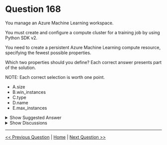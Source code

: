 # Question 168

You manage an Azure Machine Learning workspace.

You must create and configure a compute cluster for a training job by using Python SDK v2.

You need to create a persistent Azure Machine Learning compute resource, specifying the fewest possible properties.

Which two properties should you define? Each correct answer presents part of the solution.

NOTE: Each correct selection is worth one point.

* A.size
* B.win_instances
* C.type
* D.name
* E.max_instances

<details>
  <summary>Show Suggested Answer</summary>

  <strong>AE</strong><br>

</details>

<details>
  <summary>Show Discussions</summary>

<blockquote><p><strong>f82411e</strong> <code>(Thu 29 May 2025 12:06)</code> - <em>Upvotes: 1</em></p><p>B. win_instances: Not a valid property.
C. type: Not directly specified; the type is implied by the class AmlCompute.
E. max_instances: Optional — useful to auto-scale, but not required.
cpu_cluster = AmlCompute(
    name=&quot;cpu-cluster&quot;,
    size=&quot;Standard_DS11_v2&quot;
)</p></blockquote>
<blockquote><p><strong>avinyc</strong> <code>(Sat 04 Jan 2025 00:08)</code> - <em>Upvotes: 1</em></p><p>https://learn.microsoft.com/en-us/AZURE/machine-learning/how-to-create-attach-compute-cluster?view=azureml-api-1&amp;tabs=python</p></blockquote>
<blockquote><p><strong>gunn_m</strong> <code>(Sat 23 Nov 2024 18:38)</code> - <em>Upvotes: 1</em></p><p>Sorry, my last answer was wrong, the correct answer would be A and E</p></blockquote>
<blockquote><p><strong>gunn_m</strong> <code>(Sat 23 Nov 2024 18:36)</code> - <em>Upvotes: 1</em></p><p>from azure.ai.ml.entities import AmlCompute
from azure.ai.ml import MLClient

ml_client = MLClient(
    credential=DefaultAzureCredential(),
    subscription_id=&quot;your-subscription-id&quot;,
    resource_group_name=&quot;your-resource-group&quot;,
    workspace_name=&quot;your-workspace-name&quot;
)

compute_cluster = AmlCompute(
    name=&quot;my-compute-cluster&quot;,
    size=&quot;Standard_DS3_v2&quot;
)

ml_client.compute.begin_create_or_update(compute_cluster)

A and D</p></blockquote>
<blockquote><p><strong>Sadhak</strong> <code>(Sun 17 Nov 2024 19:57)</code> - <em>Upvotes: 1</em></p><p>To create a persistent Azure Machine Learning Compute resource in Python, specify the size and max_instances properties. Azure Machine Learning then uses smart defaults for the other properties.

size: The VM family of the nodes created by Azure Machine Learning Compute.
max_instances: The maximum number of nodes to autoscale up to when you run a job on Azure Machine Learning Compute.
https://learn.microsoft.com/en-us/azure/machine-learning/how-to-create-attach-compute-cluster?view=azureml-api-2&amp;tabs=python</p></blockquote>
<blockquote><p><strong>Sadhak</strong> <code>(Tue 05 Nov 2024 16:32)</code> - <em>Upvotes: 2</em></p><p>To create a persistent Azure Machine Learning Compute resource in Python, specify the size and max_instances properties. Azure Machine Learning then uses smart defaults for the other properties. size: The VM family of the nodes created by Azure Machine Learning Compute.
https://learn.microsoft.com/en-us/azure/machine-learning/how-to-create-attach-compute-cluster?view=azureml-api-2&amp;tabs=python</p></blockquote>
<blockquote><p><strong>onurag</strong> <code>(Thu 24 Oct 2024 02:14)</code> - <em>Upvotes: 1</em></p><p>should be size and name, type is not essential property</p></blockquote>
<blockquote><p><strong>PrenCarr</strong> <code>(Sun 06 Oct 2024 20:04)</code> - <em>Upvotes: 1</em></p><p>To create a persistent Azure Machine Learning compute resource with the fewest possible properties using the Python SDK v2, you should define:

type ©
name (D)
These two properties are essential for creating the compute resource. The type specifies the kind of compute resource, and the name gives it a unique identifier within your workspace.</p></blockquote>

</details>

---

[<< Previous Question](question_167.md) | [Home](/index.md) | [Next Question >>](question_169.md)
